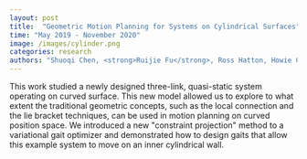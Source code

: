 ```yaml
---
layout: post
title:  "Geometric Motion Planning for Systems on Cylindrical Surfaces"
time: "May 2019 - November 2020"
image: /images/cylinder.png
categories: research
authors: "Shuoqi Chen, <strong>Ruijie Fu</strong>, Ross Hatton, Howie Choset"
---
```

This work studied a newly designed three-link, quasi-static system operating on curved surface. This new model allowed us to explore to what extent the traditional geometric concepts, such as the local connection  and the lie bracket techniques, can be used in motion planning on curved position space. We introduced a new "constraint projection" method to a variational gait optimizer and demonstrated how to design gaits that allow this example system to move on an inner cylindrical wall.
